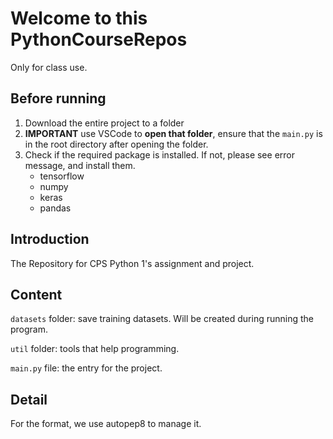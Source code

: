# Welcome to this PythonCourseRepos

Only for class use.

## Before running

1. Download the entire project to a folder
2. **IMPORTANT** use VSCode to **open that folder**,
   ensure that the `main.py` is in the root directory after
   opening the folder.
3. Check if the required package is installed.
   If not, please see error message, and install them.
   * tensorflow
   * numpy
   * keras
   * pandas


## Introduction

The Repository for CPS Python 1's assignment and project.



## Content

`datasets` folder: save training datasets. Will be created during running the program.

`util` folder: tools that help programming.

`main.py` file: the entry for the project.

## Detail

For the format, we use autopep8 to manage it.
